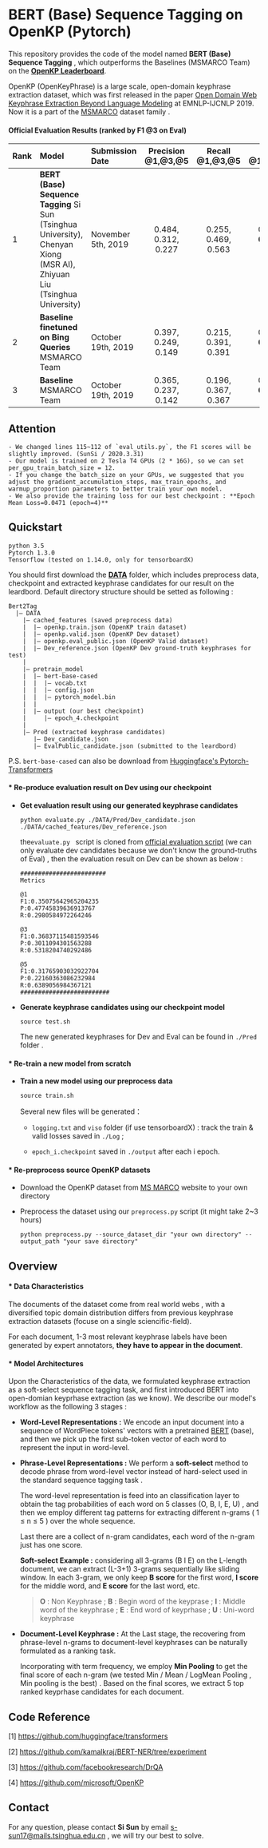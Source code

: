 # **BERT (Base) Sequence Tagging on OpenKP** (Pytorch)

This repository provides the code of the model named **BERT (Base) Sequence Tagging** , which outperforms the Baselines (MSMARCO Team) on the [**OpenKP Leaderboard**](http://www.msmarco.org/leaders.aspx).

OpenKP (OpenKeyPhrase) is a large scale, open-domain keyphrase extraction dataset, which was first released in the paper [Open Domain Web Keyphrase Extraction Beyond Language Modeling](https://www.emnlp-ijcnlp2019.org/program/) at EMNLP-IJCNLP 2019. Now it is a part of the [MSMARCO](http://www.msmarco.org/) dataset family .



#### Official Evaluation Results (ranked by F1 @3 on Eval)

| Rank | Model                                                        | Submission Date    | Precision @1,@3,@5  |   Recall @1,@3,@5   |     F1 @1,**@3**,@5     |
| :--- | :----------------------------------------------------------- | :----------------- | :-----------------: | :-----------------: | :---------------------: |
| 1    | **BERT (Base) Sequence Tagging** Si Sun (Tsinghua University), Chenyan Xiong (MSR AI), Zhiyuan Liu (Tsinghua University) | November 5th, 2019 | 0.484, 0.312, 0.227 | 0.255, 0.469, 0.563 | 0.321, **0.361**, 0.314 |
| 2    | **Baseline finetuned on Bing Queries** MSMARCO Team          | October 19th, 2019 | 0.397, 0.249, 0.149 | 0.215, 0.391, 0.391 | 0.267, **0.292**, 0.209 |
| 3    | **Baseline** MSMARCO Team                                    | October 19th, 2019 | 0.365, 0.237, 0.142 | 0.196, 0.367, 0.367 | 0.244, **0.277**, 0.198 |

## Attention
```
- We changed lines 115~112 of `eval_utils.py`, the F1 scores will be slightly improved. (SunSi / 2020.3.31)
- Our model is trained on 2 Tesla T4 GPUs (2 * 16G), so we can set per_gpu_train_batch_size = 12.
- If you change the batch_size on your GPUs, we suggested that you adjust the gradient_accumulation_steps, max_train_epochs, and warmup_proportion parameters to better train your own model.
- We also provide the training loss for our best checkpoint : **Epoch Mean Loss=0.0471 (epoch=4)**
```

## Quickstart

```
python 3.5
Pytorch 1.3.0
Tensorflow (tested on 1.14.0, only for tensorboardX)
```


You should first download the [**DATA**](https://drive.google.com/file/d/1aqPl8eUHKR1yTr4CX9lpzzmogp1mc3I3/view?usp=sharing) folder, which includes preprocess data, checkpoint and extracted keyphrase candidates for our result on the leardbord. Default directory structure should be setted as following :

```
Bert2Tag
  |— DATA
    |— cached_features (saved preprocess data)
    |  |— openkp.train.json (OpenKP train dataset)
    |  |— openkp.valid.json (OpenKP Dev dataset)
    |  |— openkp.eval_public.json (OpenKP Valid dataset)
    |  |— Dev_reference.json (OpenKP Dev ground-truth keyphrases for test)
    |
    |— pretrain_model
    |  |— bert-base-cased
    |  |  |— vocab.txt
    |  |  |— config.json
    |  |  |— pytorch_model.bin
    |  |
    |  |— output (our best checkpoint)
    |     |— epoch_4.checkpoint
    |
    |— Pred (extracted keyphrase candidates)
       |— Dev_candidate.json
       |— EvalPublic_candidate.json (submitted to the leardbord)
```

P.S. `bert-base-cased` can also be download from [Huggingface's Pytorch-Transformers](https://github.com/huggingface/pytorch-transformers)



#### * Re-produce evaluation result on Dev using our checkpoint

- **Get evaluation result using our generated keyphrase candidates**

  ```
  python evaluate.py ./DATA/Pred/Dev_candidate.json ./DATA/cached_features/Dev_reference.json
  ```

  the`evaluate.py ` script is cloned from [official evaluation script](https://github.com/microsoft/OpenKP/blob/master/evaluate.py)  (we can only evaluate dev candidates because we don't know the ground-truths of Eval) , then the evaluation result on Dev can be shown as below :

  ```
  ########################
  Metrics

  @1
  F1:0.35075642965204235
  P:0.47745839636913767
  R:0.2980584972264246

  @3
  F1:0.36837115481593546
  P:0.3011094301563288
  R:0.5318204740292486

  @5
  F1:0.31765903032922704
  P:0.22160363086232984
  R:0.6389056984367121
  #########################
  ```

- **Generate keyphrase candidates using our checkpoint model**

  ```
  source test.sh
  ```

  The new generated keyphrases for Dev and Eval can be found in `./Pred`  folder .



#### * Re-train a new model from scratch

- **Train a new model using our preprocess data**

  ```
  source train.sh
  ```

  Several new files will be generated：

  - `logging.txt` and `viso` folder (if use tensorboardX) : track the train & valid losses saved in `./Log` ;

  - `epoch_i.checkpoint`  saved in `./output` after each i epoch.



#### * Re-preprocess source OpenKP datasets

- Download the OpenKP dataset from [MS MARCO](http://www.msmarco.org/dataset.aspx) website to your own directory

- Preprocess the dataset using our `preprocess.py` script (it might take 2~3 hours)

  ```
  python preprocess.py --source_dataset_dir "your own directory" --output_path "your save directory"
  ```



## Overview

#### * Data Characteristics

The documents of the dataset come from real world webs , with a diversified topic domain distribution differs from previous keyphrase extraction datasets (focuse on a single sciencific-field).

For each document, 1-3 most relevant keyphrase labels have been generated by expert annotators, **they have to appear in the document**.



#### * Model Architectures

Upon the Characteristics of the data, we formulated keyphrase extraction as a soft-select sequence tagging task, and first introduced BERT into open-domian keyprhase extraction (as we know). We describe our model's workflow as the following 3 stages :

- **Word-Level Representations :**   We encode an input document into a sequence of WordPiece tokens' vectors with a pretrained [BERT](https://www.aclweb.org/anthology/N19-1423.pdf) (base), and then we pick up the first sub-token vector of each word to represent the input in word-level.

- **Phrase-Level Representations :** We perform a **soft-select** method to decode phrase from word-level vector instead of hard-select used in the standard sequence tagging task .

  The word-level representation is feed into an classification layer to obtain the tag probabilities of each word on 5 classes  (O, B, I, E, U) , and then we employ different tag patterns for extracting different n-grams ( 1 ≤ n ≤ 5 ) over the whole sequence.

  Last there are a collect of n-gram candidates, each word of the n-gram just has one score.

  **Soft-select Example :** considering all 3-grams (B I E) on the L-length document, we can extract (L-3+1)  3-grams sequentially like sliding window. In each 3-gram, we only keep **B score** for the first word, **I score** for the middle word, and **E score** for the last word, etc.

  > **O** : Non Keyphrase ;  **B** : Begin word of the keyprase ;  **I** : Middle word of the keyphrase ;  **E** : End word of keyprhase ;  **U** : Uni-word keyphrase

- **Document-Level Keyphrase :** At the Last stage, the recovering from phrase-level n-grams to document-level keyphrases can be naturally formulated as a ranking task.

  Incorporating with term frequency, we employ **Min Pooling** to get the final score of each n-gram (we tested Min / Mean / LogMean Pooling , Min pooling is the best) . Based on the final scores, we extract 5 top ranked keyprhase candidates for each document.



## Code Reference

[1] https://github.com/huggingface/transformers

[2] https://github.com/kamalkraj/BERT-NER/tree/experiment

[3]  https://github.com/facebookresearch/DrQA

[4] https://github.com/microsoft/OpenKP



## Contact

For any question, please contact **Si Sun** by email s-sun17@mails.tsinghua.edu.cn , we will try our best to solve.
